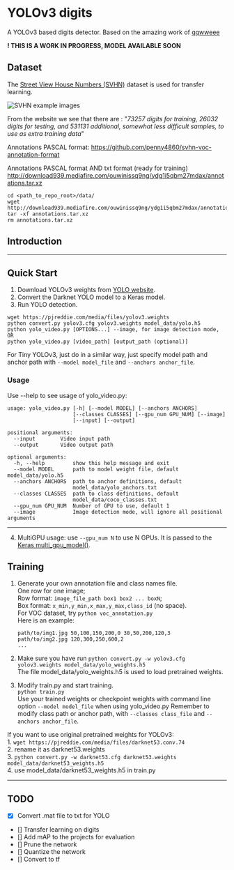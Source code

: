 # YOLOv3 digits

A YOLOv3 based digits detector. Based on the amazing work of [qqwweee](https://github.com/qqwweee/keras-yolo3)

**! THIS IS A WORK IN PROGRESS, MODEL AVAILABLE SOON**

## Dataset

The [Street View House Numbers (SVHN)](http://ufldl.stanford.edu/housenumbers/) dataset is used for transfer learning.  

![SVHN example images](http://ufldl.stanford.edu/housenumbers/examples_new.png)

From the website we see that there are : "*73257 digits for training, 26032 digits for testing, and 531131 additional, somewhat less difficult samples, to use as extra training data*"

Annotations PASCAL format: https://github.com/penny4860/svhn-voc-annotation-format

Annotations PASCAL format AND txt format (ready for training) http://download939.mediafire.com/ouwinissq9ng/ydg1i5qbm27mdax/annotations.tar.xz

    cd <path_to_repo_root>/data/
    wget http://download939.mediafire.com/ouwinissq9ng/ydg1i5qbm27mdax/annotations.tar.xz
    tar -xf annotations.tar.xz
    rm annotations.tar.xz

## Introduction
 
---

## Quick Start

1. Download YOLOv3 weights from [YOLO website](http://pjreddie.com/darknet/yolo/).
2. Convert the Darknet YOLO model to a Keras model.
3. Run YOLO detection.

```
wget https://pjreddie.com/media/files/yolov3.weights
python convert.py yolov3.cfg yolov3.weights model_data/yolo.h5
python yolo_video.py [OPTIONS...] --image, for image detection mode, OR
python yolo_video.py [video_path] [output_path (optional)]
```

For Tiny YOLOv3, just do in a similar way, just specify model path and anchor path with `--model model_file` and `--anchors anchor_file`.

### Usage
Use --help to see usage of yolo_video.py:
```
usage: yolo_video.py [-h] [--model MODEL] [--anchors ANCHORS]
                     [--classes CLASSES] [--gpu_num GPU_NUM] [--image]
                     [--input] [--output]

positional arguments:
  --input        Video input path
  --output       Video output path

optional arguments:
  -h, --help         show this help message and exit
  --model MODEL      path to model weight file, default model_data/yolo.h5
  --anchors ANCHORS  path to anchor definitions, default
                     model_data/yolo_anchors.txt
  --classes CLASSES  path to class definitions, default
                     model_data/coco_classes.txt
  --gpu_num GPU_NUM  Number of GPU to use, default 1
  --image            Image detection mode, will ignore all positional arguments
```

---

4. MultiGPU usage: use `--gpu_num N` to use N GPUs. It is passed to the [Keras multi_gpu_model()](https://keras.io/utils/#multi_gpu_model).

## Training

1. Generate your own annotation file and class names file.  
    One row for one image;  
    Row format: `image_file_path box1 box2 ... boxN`;  
    Box format: `x_min,y_min,x_max,y_max,class_id` (no space).  
    For VOC dataset, try `python voc_annotation.py`  
    Here is an example:
    ```
    path/to/img1.jpg 50,100,150,200,0 30,50,200,120,3
    path/to/img2.jpg 120,300,250,600,2
    ...
    ```

2. Make sure you have run `python convert.py -w yolov3.cfg yolov3.weights model_data/yolo_weights.h5`  
    The file model_data/yolo_weights.h5 is used to load pretrained weights.

3. Modify train.py and start training.  
    `python train.py`  
    Use your trained weights or checkpoint weights with command line option `--model model_file` when using yolo_video.py
    Remember to modify class path or anchor path, with `--classes class_file` and `--anchors anchor_file`.

If you want to use original pretrained weights for YOLOv3:  
    1. `wget https://pjreddie.com/media/files/darknet53.conv.74`  
    2. rename it as darknet53.weights  
    3. `python convert.py -w darknet53.cfg darknet53.weights model_data/darknet53_weights.h5`  
    4. use model_data/darknet53_weights.h5 in train.py

---

## TODO

- [X] Convert .mat file to txt for YOLO
- [] Transfer learning on digits
- [] Add mAP to the projects for evaluation
- [] Prune the network
- [] Quantize the network
- [] Convert to tf